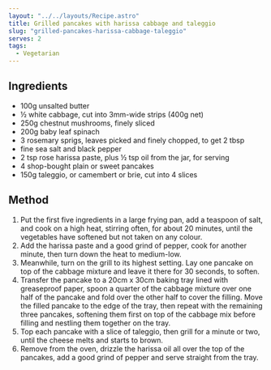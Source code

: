 ```yaml
---
layout: "../../layouts/Recipe.astro"
title: Grilled pancakes with harissa cabbage and taleggio
slug: "grilled-pancakes-harissa-cabbage-taleggio"
serves: 2
tags:
  - Vegetarian
---
```


## Ingredients

- 100g unsalted butter
- ½ white cabbage, cut into 3mm-wide strips (400g net)
- 250g chestnut mushrooms, finely sliced
- 200g baby leaf spinach
- 3 rosemary sprigs, leaves picked and finely chopped, to get 2 tbsp
- fine sea salt and black pepper
- 2 tsp rose harissa paste, plus ½ tsp oil from the jar, for serving
- 4 shop-bought plain or sweet pancakes
- 150g taleggio, or camembert or brie, cut into 4 slices

## Method

1. Put the first five ingredients in a large frying pan, add a teaspoon of salt, and cook on a high heat, stirring often, for about 20 minutes, until the vegetables have softened but not taken on any colour.
1. Add the harissa paste and a good grind of pepper, cook for another minute, then turn down the heat to medium-low.
1. Meanwhile, turn on the grill to its highest setting. Lay one pancake on top of the cabbage mixture and leave it there for 30 seconds, to soften.
1. Transfer the pancake to a 20cm x 30cm baking tray lined with greaseproof paper, spoon a quarter of the cabbage mixture over one half of the pancake and fold over the other half to cover the filling. Move the filled pancake to the edge of the tray, then repeat with the remaining three pancakes, softening them first on top of the cabbage mix before filling and nestling them together on the tray.
1. Top each pancake with a slice of taleggio, then grill for a minute or two, until the cheese melts and starts to brown.
1. Remove from the oven, drizzle the harissa oil all over the top of the pancakes, add a good grind of pepper and serve straight from the tray.
